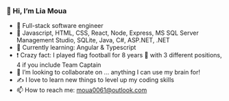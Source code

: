 ### 👋 Hi, I’m Lia Moua
- 👀 Full-stack software engineer
- 🌱 Javascript, HTML, CSS, React, Node, Express, MS SQL Server Management Studio, SQLite, Java, C#, ASP.NET, .NET
- 🎯 Currently learning: Angular & Typescript 
- ❗ Crazy fact: I played flag football for 8 years 🏈 with 3 different positions, 4 if you include Team Captain
- 💞️ I’m looking to collaborate on ... anything I can use my brain for!
- ✍️ I love to learn new things to level up my coding skills
- 📫 How to reach me: moua0061@outlook.com

<!---
moua0061/moua0061 is a ✨ special ✨ repository because its `README.md` (this file) appears on your GitHub profile.
You can click the Preview link to take a look at your changes.
--->
